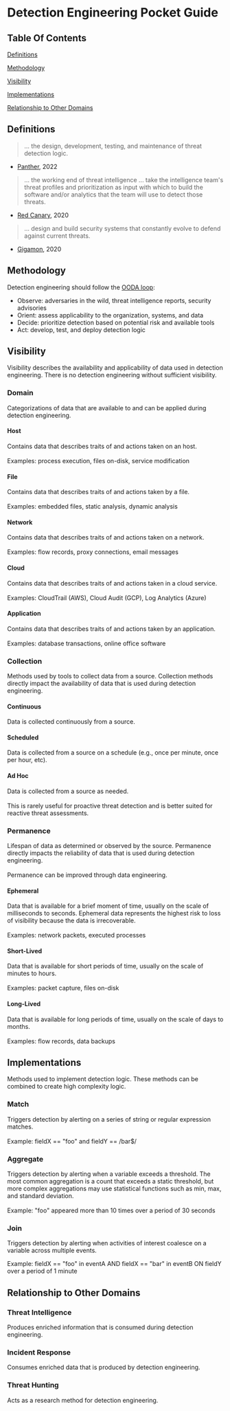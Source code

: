 # Detection Engineering Pocket Guide

## Table Of Contents

[Definitions](#definitions)

[Methodology](#methodology)

[Visibility](#visibility)

[Implementations](#implementations)

[Relationship to Other Domains](#relationship-to-other-domains)

## Definitions

> ... the design, development, testing, and maintenance of threat detection logic.

- [Panther](https://panther.com/cyber-explained/detection-engineering-benefits/), 2022

> ... the working end of threat intelligence ... take the intelligence team's threat profiles and prioritization as input with which to build the software and/or analytics that the team will use to detect those threats.

- [Red Canary](https://redcanary.com/blog/modern-security-operations-center/), 2020

> ... design and build security systems that constantly evolve to defend against current threats.

- [Gigamon](https://blog.gigamon.com/2020/02/24/so-you-want-to-be-a-detection-engineer/), 2020

## Methodology

Detection engineering should follow the [OODA loop](https://en.wikipedia.org/wiki/OODA_loop):

- Observe: adversaries in the wild, threat intelligence reports, security advisories
- Orient: assess applicability to the organization, systems, and data
- Decide: prioritize detection based on potential risk and available tools
- Act: develop, test, and deploy detection logic

## Visibility

Visibility describes the availability and applicability of data used in detection engineering. There is no detection engineering without sufficient visibility.

### Domain

Categorizations of data that are available to and can be applied during detection engineering.

#### Host

Contains data that describes traits of and actions taken on an host.<br>
<br>
Examples: process execution, files on-disk, service modification

#### File

Contains data that describes traits of and actions taken by a file.<br>
<br>
Examples: embedded files, static analysis, dynamic analysis

#### Network

Contains data that describes traits of and actions taken on a network.<br>
<br>
Examples: flow records, proxy connections, email messages

#### Cloud

Contains data that describes traits of and actions taken in a cloud service.<br>
<br>
Examples: CloudTrail (AWS), Cloud Audit (GCP), Log Analytics (Azure)

#### Application

Contains data that describes traits of and actions taken by an application.<br>
<br>
Examples: database transactions, online office software

### Collection

Methods used by tools to collect data from a source. Collection methods directly impact the availability of data that is used during detection engineering.

#### Continuous

Data is collected continuously from a source.

#### Scheduled

Data is collected from a source on a schedule (e.g., once per minute, once per hour, etc).

#### Ad Hoc

Data is collected from a source as needed.<br>
<br>
This is rarely useful for proactive threat detection and is better suited for reactive threat assessments.

### Permanence

Lifespan of data as determined or observed by the source. Permanence directly impacts the reliability of data that is used during detection engineering.<br>
<br>
Permanence can be improved through data engineering.

#### Ephemeral

Data that is available for a brief moment of time, usually on the scale of milliseconds to seconds. Ephemeral data represents the highest risk to loss of visibility because the data is irrecoverable.<br>
<br>
Examples: network packets, executed processes

#### Short-Lived

Data that is available for short periods of time, usually on the scale of minutes to hours.<br>
<br>
Examples: packet capture, files on-disk

#### Long-Lived

Data that is available for long periods of time, usually on the scale of days to months.<br>
<br>
Examples: flow records, data backups

## Implementations

Methods used to implement detection logic. These methods can be combined to create high complexity logic.

### Match

Triggers detection by alerting on a series of string or regular expression matches.<br>
<br>
Example: fieldX == "foo" and fieldY == /bar$/

### Aggregate

Triggers detection by alerting when a variable exceeds a threshold. The most common aggregation is a count that exceeds a static threshold, but more complex aggregations may use statistical functions such as min, max, and standard deviation.<br>
<br>
Example: "foo" appeared more than 10 times over a period of 30 seconds

### Join

Triggers detection by alerting when activities of interest coalesce on a variable across multiple events.

Example: fieldX == "foo" in eventA AND fieldX == "bar" in eventB ON fieldY over a period of 1 minute

## Relationship to Other Domains

### Threat Intelligence

Produces enriched information that is consumed during detection engineering.

### Incident Response

Consumes enriched data that is produced by detection engineering.

### Threat Hunting

Acts as a research method for detection engineering.
